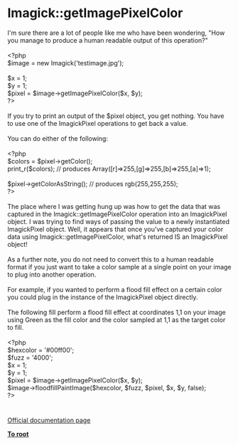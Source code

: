 # Imagick::getImagePixelColor




<div class="phpcode"><span class="html">
I&apos;m sure there are a lot of people like me who have been wondering, &quot;How you manage to produce a human readable output of this operation?&quot;
<br>
<br><span class="default">&lt;?php
<br>$image </span><span class="keyword">= new </span><span class="default">Imagick</span><span class="keyword">(</span><span class="string">&apos;testimage.jpg&apos;</span><span class="keyword">);
<br>
<br></span><span class="default">$x </span><span class="keyword">= </span><span class="default">1</span><span class="keyword">; 
<br></span><span class="default">$y </span><span class="keyword">= </span><span class="default">1</span><span class="keyword">;
<br></span><span class="default">$pixel </span><span class="keyword">= </span><span class="default">$image</span><span class="keyword">-&gt;</span><span class="default">getImagePixelColor</span><span class="keyword">(</span><span class="default">$x</span><span class="keyword">, </span><span class="default">$y</span><span class="keyword">);
<br></span><span class="default">?&gt;
<br></span>
<br>If you try to print an output of the $pixel object, you get nothing. You have to use one of the ImagickPixel operations to get back a value.
<br>
<br>You can do either of the following:
<br>
<br><span class="default">&lt;?php
<br>$colors </span><span class="keyword">= </span><span class="default">$pixel</span><span class="keyword">-&gt;</span><span class="default">getColor</span><span class="keyword">();
<br></span><span class="default">print_r</span><span class="keyword">(</span><span class="default">$colors</span><span class="keyword">); </span><span class="comment">// produces Array([r]=&gt;255,[g]=&gt;255,[b]=&gt;255,[a]=&gt;1);
<br>
<br></span><span class="default">$pixel</span><span class="keyword">-&gt;</span><span class="default">getColorAsString</span><span class="keyword">(); </span><span class="comment">// produces rgb(255,255,255);
<br></span><span class="default">?&gt;
<br></span>
<br>The place where I was getting hung up was how to get the data that was captured in the Imagick::getImagePixelColor operation into an ImagickPixel object. I was trying to find ways of passing the value to a newly instantiated ImagickPixel object. Well, it appears that once you&apos;ve captured your color data using Imagick::getImagePixelColor, what&apos;s returned IS an ImagickPixel object!
<br>
<br>As a further note, you do not need to convert this to a human readable format if you just want to take a color sample at a single point on your image to plug into another operation. 
<br>
<br>For example, if you wanted to perform a flood fill effect on a certain color you could plug in the instance of the ImagickPixel object directly. 
<br>
<br>The following fill perform a flood fill effect at coordinates 1,1 on your image using Green as the fill color and the color sampled at 1,1 as the target color to fill.
<br>
<br><span class="default">&lt;?php
<br>$hexcolor </span><span class="keyword">= </span><span class="string">&apos;#00ff00&apos;</span><span class="keyword">;
<br></span><span class="default">$fuzz </span><span class="keyword">= </span><span class="string">&apos;4000&apos;</span><span class="keyword">;
<br></span><span class="default">$x </span><span class="keyword">= </span><span class="default">1</span><span class="keyword">;
<br></span><span class="default">$y </span><span class="keyword">= </span><span class="default">1</span><span class="keyword">;
<br></span><span class="default">$pixel </span><span class="keyword">= </span><span class="default">$image</span><span class="keyword">-&gt;</span><span class="default">getImagePixelColor</span><span class="keyword">(</span><span class="default">$x</span><span class="keyword">, </span><span class="default">$y</span><span class="keyword">);
<br></span><span class="default">$image</span><span class="keyword">-&gt;</span><span class="default">floodfillPaintImage</span><span class="keyword">(</span><span class="default">$hexcolor</span><span class="keyword">, </span><span class="default">$fuzz</span><span class="keyword">, </span><span class="default">$pixel</span><span class="keyword">, </span><span class="default">$x</span><span class="keyword">, </span><span class="default">$y</span><span class="keyword">, </span><span class="default">false</span><span class="keyword">);
<br></span><span class="default">?&gt;</span>
</span>
</div>
  

#

[Official documentation page](https://www.php.net/manual/en/imagick.getimagepixelcolor.php)

**[To root](/README.md)**